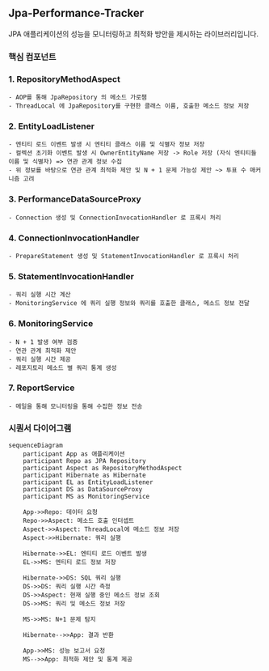 ## Jpa-Performance-Tracker

JPA 애플리케이션의 성능을 모니터링하고 최적화 방안을 제시하는 라이브러리입니다.

### 핵심 컴포넌트

### 1. RepositoryMethodAspect
    - AOP를 통해 JpaRepository 의 메소드 가로챔
    - ThreadLocal 에 JpaRepository를 구현한 클래스 이름, 호출한 메소드 정보 저장

### 2. EntityLoadListener
    - 엔티티 로드 이벤트 발생 시 엔티티 클래스 이름 및 식별자 정보 저장
    - 컬렉션 초기화 이벤트 발생 시 OwnerEntityName 저장 -> Role 저장 (자식 엔티티들 이름 및 식별자) => 연관 관계 정보 수집
    - 위 정보를 바탕으로 연관 관계 최적화 제안 및 N + 1 문제 가능성 제안 ~> 투표 수 매커니즘 고려

### 3. PerformanceDataSourceProxy
    - Connection 생성 및 ConnectionInvocationHandler 로 프록시 처리

### 4. ConnectionInvocationHandler
    - PrepareStatement 생성 및 StatementInvocationHandler 로 프록시 처리

### 5. StatementInvocationHandler
    - 쿼리 실행 시간 계산
    - MonitoringService 에 쿼리 실행 정보와 쿼리를 호출한 클래스, 메소드 정보 전달

### 6. MonitoringService
    - N + 1 발생 여부 검증
    - 연관 관계 최적화 제안
    - 쿼리 실행 시간 제공
    - 레포지토리 메소드 별 쿼리 통계 생성

### 7. ReportService
    - 메일을 통해 모니터링을 통해 수집한 정보 전송

### 시퀀서 다이어그램

```mermaid
sequenceDiagram
    participant App as 애플리케이션
    participant Repo as JPA Repository
    participant Aspect as RepositoryMethodAspect
    participant Hibernate as Hibernate
    participant EL as EntityLoadListener
    participant DS as DataSourceProxy
    participant MS as MonitoringService
    
    App->>Repo: 데이터 요청
    Repo->>Aspect: 메소드 호출 인터셉트
    Aspect->>Aspect: ThreadLocal에 메소드 정보 저장
    Aspect->>Hibernate: 쿼리 실행
    
    Hibernate->>EL: 엔티티 로드 이벤트 발생
    EL->>MS: 엔티티 로드 정보 저장
    
    Hibernate->>DS: SQL 쿼리 실행
    DS->>DS: 쿼리 실행 시간 측정
    DS->>Aspect: 현재 실행 중인 메소드 정보 조회
    DS->>MS: 쿼리 및 메소드 정보 저장
    
    MS->>MS: N+1 문제 탐지
    
    Hibernate-->>App: 결과 반환
    
    App->>MS: 성능 보고서 요청
    MS-->>App: 최적화 제안 및 통계 제공
```